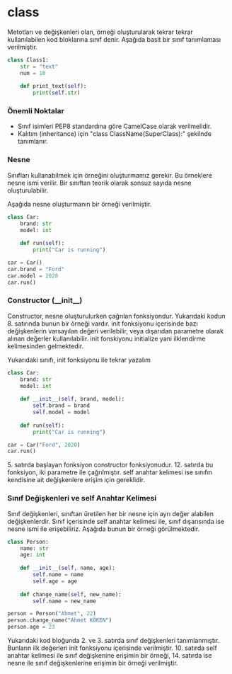 # class

Metotları ve değişkenleri olan, örneği oluşturularak tekrar tekrar kullanılabilen kod bloklarına sınıf denir. Aşağıda basit bir sınıf tanımlaması verilmiştir.

```python
class Class1:
    str = "text"
    num = 10
   
    def print_text(self):
        print(self.str)
```

### Önemli Noktalar

* Sınıf isimleri PEP8 standardına göre CamelCase olarak verilmelidir.
* Kalıtım (inheritance) için "class ClassName(SuperClass):" şekilnde tanımlanır.

### Nesne

Sınıfları kullanabilmek için örneğini oluşturmamız gerekir. Bu örneklere nesne ismi verilir. Bir sınıftan teorik olarak sonsuz sayıda nesne oluşturulabilir.

Aşağıda nesne oluşturmanın bir örneği verilmiştir.

```python
class Car:
    brand: str
    model: int
    
    def run(self):
        print("Car is running")

car = Car()
car.brand = "Ford"
car.model = 2020
car.run()
```

### Constructor (\__init\_\_)

Constructor, nesne oluşturulurken çağrılan fonksiyondur. Yukarıdaki kodun 8. satırında bunun bir örneği vardır. init fonksiyonu içerisinde bazı değişkenlerin varsayılan değeri verilebilir, veya dışarıdan parametre olarak alınan değerler kullanılabilir. init fonskiyonu initialize yani ilklendirme kelimesinden gelmektedir.

Yukarıdaki sınıfı, init fonksiyonu ile tekrar yazalım

```python
class Car:
    brand: str
    model: int
    
    def __init__(self, brand, model):
        self.brand = brand
        self.model = model
    
    def run(self):
        print("Car is running")

car = Car("Ford", 2020)
car.run()
```

5\. satırda başlayan fonksiyon constructor fonksiyonudur. 12. satırda bu fonksiyon, iki parametre ile çağrılmıştır. self anahtar kelimesi ise sınıfın kendisine ait değişkenlere erişim için gereklidir.

### Sınıf Değişkenleri ve self Anahtar Kelimesi

Sınıf değişkenleri, sınıftan üretilen her bir nesne için ayrı değer alabilen değişkenlerdir. Sınıf içerisinde self anahtar kelimesi ile, sınıf dışarısında ise nesne ismi ile erişebiliriz. Aşağıda bunun bir örneği görülmektedir.

```python
class Person:
    name: str
    age: int
    
    def __init__(self, name, age):
        self.name = name
        self.age = age
        
    def change_name(self, new_name):
        self.name = new_name

person = Person("Ahmet", 22)
person.change_name("Ahmet KÖKEN")
person.age = 23

```

Yukarıdaki kod bloğunda 2. ve 3. satırda sınıf değişkenleri tanımlanmıştır. Bunların ilk değerleri init fonksiyonu içerisinde verilmiştir. 10. satırda self anahtar kelimesi ile sınıf değişkenine erişimin bir örneği, 14. satırda ise nesne ile sınıf değişkenlerine erişimin bir örneği verilmiştir.

